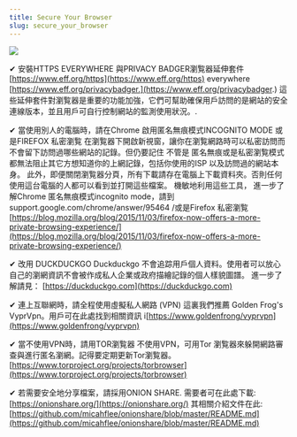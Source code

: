 ```yaml
---
title: Secure Your Browser
slug: secure_your_browser
---
```


![](/images/coverchap_6.jpg)




<span class="highlight_color">✔ 安裝HTTPS EVERYWHERE 與PRIVACY BADGER瀏覧器延伸套件</span>  [https://www.eff.org/https](https://www.eff.org/https) everywhere [https://www.eff.org/privacybadger.](https://www.eff.org/privacybadger.) 這些延伸套件對瀏覧器是重要的功能加強，它們可幫助確保用戶訪問的是網站的安全連線版本，並且用戶可自行控制網站的監測使用狀況。. 

<span class="highlight_color">✔ 當使用別人的電腦時，請在Chrome 啟用匿名無痕模式INCOGNITO MODE 或是FIREFOX 私密瀏覧</span> 在瀏覧器下開啟新視窗，讓你在瀏覧網路時可以私密訪問而不會留下訪問過哪些網站的記錄。但仍要記住 不管是 匿名無痕或是私密瀏覧模式都無法阻止其它方想知道你的上網記錄，包括你使用的ISP 以及訪問過的網站本身。 此外，即便關閉瀏覧器分頁，所有下載請存在電腦上下載資料夾。否則任何使用這台電腦的人都可以看到並打開這些檔案。 機敏地利用這些工具， 進一步了解Chrome 匿名無痕模式incognito mode，請到 support.google.com/chrome/answer/95464 /或是Firefox 私密瀏覧 [https://blog.mozilla.org/blog/2015/11/03/firefox-now-offers-a-more-private-browsing-experience/](https://blog.mozilla.org/blog/2015/11/03/firefox-now-offers-a-more-private-browsing-experience/)




<span class="highlight_color">✔ 改用 DUCKDUCKGO</span>  Duckduckgo  不會追踪用戶個人資料。使用者可以放心自己的瀏網資訊不會被作成私人企業或政府描繪記錄的個人樣貌圖譜。 進一步了解請見： [https://duckduckgo.com](https://duckduckgo.com)

✔ 連上互聯網時，請全程使用虛擬私人網路 (VPN)  這裏我們推薦 Golden Frog's VyprVpn。用戶可在此處找到相關資訊 i[https://www.goldenfrong/vyprvpn](https://www.goldenfrong/vyprvpn) 

<span class="highlight_color">✔ 當不使用VPN時，請用TOR瀏覧器</span> 不使用VPN，可用Tor 瀏覧器來躲開網路審查與進行匿名瀏網。記得要定期更新Tor瀏覧器。 [https://www.torproject.org/projects/torbrowser](https://www.torproject.org/projects/torbrowser)

<span class="highlight_color">✔ 若需要安全地分享檔案，請採用ONION SHARE.</span> 需要者可在此處下載: [https://onionshare.org/](https://onionshare.org/) 其相關介紹文件在此: [https://github.com/micahflee/onionshare/blob/master/README.md](https://github.com/micahflee/onionshare/blob/master/README.md)
